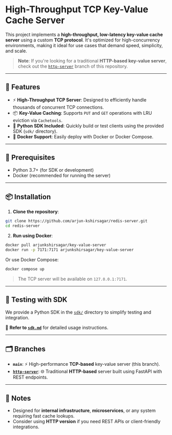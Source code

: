 # High-Throughput TCP Key-Value Cache Server

This project implements a **high-throughput, low-latency key-value cache server** using a custom **TCP protocol**. It's optimized for high-concurrency environments, making it ideal for use cases that demand speed, simplicity, and scale.

> **Note**: If you're looking for a traditional **HTTP-based key-value server**, check out the [`http-server`](https://github.com/arjun-kshirsagar/redis-server/tree/http-server) branch of this repository.

---

## 🚀 Features

- ⚡ **High-Throughput TCP Server**: Designed to efficiently handle thousands of concurrent TCP connections.
- 📦 **Key-Value Caching**: Supports `PUT` and `GET` operations with LRU eviction via `Cachetools`.
- 🧰 **Python SDK Included**: Quickly build or test clients using the provided SDK (`sdk/` directory).
- 🐳 **Docker Support**: Easily deploy with Docker or Docker Compose.

---

## 🧱 Prerequisites

- Python 3.7+ (for SDK or development)
- Docker (recommended for running the server)

---

## 📦 Installation

1. **Clone the repository**:

```bash
git clone https://github.com/arjun-kshirsagar/redis-server.git
cd redis-server
```

2. **Run using Docker**:

```bash
docker pull arjunkshirsagar/key-value-server
docker run -p 7171:7171 arjunkshirsagar/key-value-server
```

Or use Docker Compose:

```bash
docker compose up
```

> The TCP server will be available on `127.0.0.1:7171`.


---

## 🧪 Testing with SDK

We provide a Python SDK in the [`sdk/`](./sdk) directory to simplify testing and integration.

📄 **Refer to [`sdk.md`](./sdk/sdk.md)** for detailed usage instructions.

---

## 🗂 Branches

- **`main`**: ⚡ High-performance **TCP-based** key-value server (this branch).
- **[`http-server`](https://github.com/arjun-kshirsagar/redis-server/tree/http-server)**: 🌐 Traditional **HTTP-based** server built using FastAPI with REST endpoints.

---

## 📌 Notes

- Designed for **internal infrastructure**, **microservices**, or any system requiring fast cache lookups.
- Consider using **HTTP version** if you need REST APIs or client-friendly integrations.
